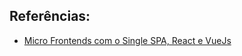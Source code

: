 ## Referências:
- [Micro Frontends com o Single SPA, React e VueJs](https://www.zenvia.com/blog/developers/micro-frontends/)
